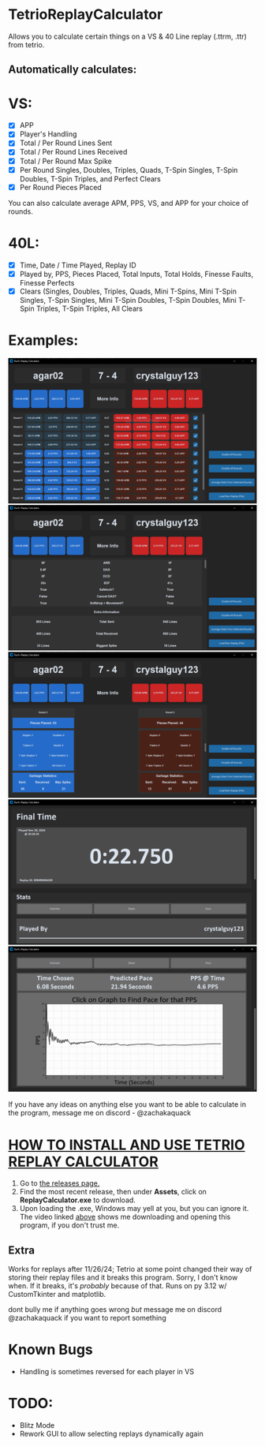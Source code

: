 # TetrioReplayCalculator
Allows you to calculate certain things on a VS & 40 Line replay (.ttrm, .ttr) from tetrio.

## Automatically calculates: 

# VS:
- [x] APP
- [x] Player's Handling
- [x] Total / Per Round Lines Sent
- [x] Total / Per Round Lines Received
- [x] Total / Per Round Max Spike
- [x] Per Round Singles, Doubles, Triples, Quads, T-Spin Singles, T-Spin Doubles, T-Spin Triples, and Perfect Clears
- [x] Per Round Pieces Placed

You can also calculate average APM, PPS, VS, and APP for your choice of rounds.

# 40L:
- [x] Time, Date / Time Played, Replay ID
- [x] Played by, PPS, Pieces Placed, Total Inputs, Total Holds, Finesse Faults, Finesse Perfects
- [x] Clears (Singles, Doubles, Triples, Quads, Mini T-Spins, Mini T-Spin Singles, T-Spin Singles, Mini T-Spin Doubles, T-Spin Doubles, Mini T-Spin Triples, T-Spin Triples, All Clears

# Examples:
![Screenshot of the main page of the calculator, where the average stats for each round and the game as a whole are totaled.](/assets/zach_vs_agar_rounds.PNG)
![Screenshot of the handling and the extra information from the replay.](/assets/zach_vs_agar_handling_extrainfo.PNG)
![Screenshot of the extra info on the rounds, where many things are calculated.](/assets/zach_vs_agar_more_info_rounds.PNG)
![Screenshot of the 40L replay mode.](/assets/zach_sprint_overview.PNG)
![Screenshot of the pace calculator.](/assets/zach_pace_calculator.PNG)


If you have any ideas on anything else you want to be able to calculate in the program, message me on discord - @zachakaquack

# [HOW TO INSTALL AND USE TETRIO REPLAY CALCULATOR](https://www.youtube.com/watch?v=6544Zsfbkyo)
1. Go to [the releases page.](https://github.com/zachakaquack/TetrioReplayCalculator/releases)
2. Find the most recent release, then under **Assets**, click on **ReplayCalculator.exe** to download.
3. Upon loading the .exe, Windows may yell at you, but you can ignore it. The video linked [above](https://www.youtube.com/watch?v=6544Zsfbkyo) shows me downloading and opening this program, if you don't trust me.

## Extra
Works for replays after 11/26/24; Tetrio at some point changed their way of storing their replay files and it breaks this program. Sorry, I don't know when. If it breaks, it's _probably_ because of that.
Runs on py 3.12 w/ CustomTkinter and matplotlib.

dont bully me if anything goes wrong *but* message me on discord @zachakaquack if you want to report something

# Known Bugs
- Handling is sometimes reversed for each player in VS

# TODO:
- Blitz Mode
- Rework GUI to allow selecting replays dynamically again

<!--md docs https://docs.github.com/en/get-started/writing-on-github/getting-started-with-writing-and-formatting-on-github/basic-writing-and-formatting-syntax-->
